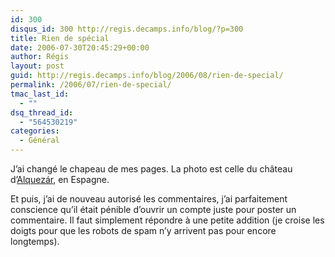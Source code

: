 ```yaml
---
id: 300
disqus_id: 300 http://regis.decamps.info/blog/?p=300
title: Rien de spécial
date: 2006-07-30T20:45:29+00:00
author: Régis
layout: post
guid: http://regis.decamps.info/blog/2006/08/rien-de-special/
permalink: /2006/07/rien-de-special/
tmac_last_id:
  - ""
dsq_thread_id:
  - "564530219"
categories:
  - Général
---
```

J’ai changé le chapeau de mes pages. La photo est celle du château d’[Alquezár](http://maps.google.fr/maps?f=q&hl=fr&q=alquezar&ie=UTF8&ll=42.158823,-0.054932&spn=0.298275,0.852127&t=h&om=1), en Espagne.

Et puis, j’ai de nouveau autorisé les commentaires, j’ai parfaitement conscience qu’il était pénible d’ouvrir un compte juste pour poster un commentaire. Il faut simplement répondre à une petite addition (je croise les doigts pour que les robots de spam n’y arrivent pas pour encore longtemps).
